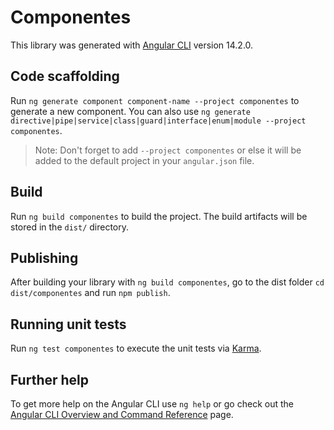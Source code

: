 # Componentes

This library was generated with [Angular CLI](https://github.com/angular/angular-cli) version 14.2.0.

## Code scaffolding

Run `ng generate component component-name --project componentes` to generate a new component. You can also use `ng generate directive|pipe|service|class|guard|interface|enum|module --project componentes`.
> Note: Don't forget to add `--project componentes` or else it will be added to the default project in your `angular.json` file. 

## Build

Run `ng build componentes` to build the project. The build artifacts will be stored in the `dist/` directory.

## Publishing

After building your library with `ng build componentes`, go to the dist folder `cd dist/componentes` and run `npm publish`.

## Running unit tests

Run `ng test componentes` to execute the unit tests via [Karma](https://karma-runner.github.io).

## Further help

To get more help on the Angular CLI use `ng help` or go check out the [Angular CLI Overview and Command Reference](https://angular.io/cli) page.
